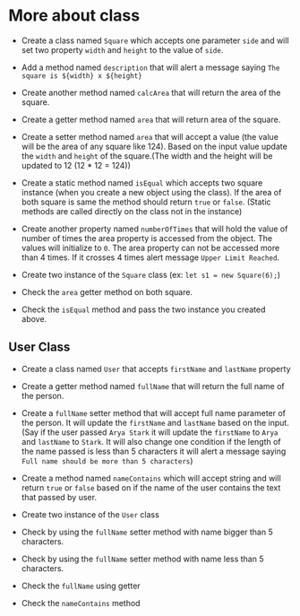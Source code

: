 # More about class

- Create a class named `Square` which accepts one parameter `side` and will set two property `width` and `height` to the value of `side`.

- Add a method named `description` that will alert a message saying `The square is ${width} x ${height}`

- Create another method named `calcArea` that will return the area of the square.

- Create a getter method named `area` that will return area of the square.

- Create a setter method named `area` that will accept a value (the value will be the area of any square like 124). Based on the input value update the `width` and `height` of the square.(The width and the height will be updated to 12 (12 \* 12 = 124))

- Create a static method named `isEqual` which accepts two square instance (when you create a new object using the class). If the area of both square is same the method should return `true` or `false`. (Static methods are called directly on the class not in the instance)

- Create another property named `numberOfTimes` that will hold the value of number of times the area property is accessed from the object. The values will initialize to `0`. The area property can not be accessed more than 4 times. If it crosses 4 times alert message `Upper Limit Reached`.

- Create two instance of the `Square` class (ex: `let s1 = new Square(6);`)

- Check the `area` getter method on both square.

- Check the `isEqual` method and pass the two instance you created above.

## User Class

- Create a class named `User` that accepts `firstName` and `lastName` property

- Create a getter method named `fullName` that will return the full name of the person.

- Create a `fullName` setter method that will accept full name parameter of the person. It will update the `firstName` and `lastName` based on the input. (Say if the user passed `Arya Stark` it will update the `firstName` to `Arya` and `lastName` to `Stark`. It will also change one condition if the length of the name passed is less than 5 characters it will alert a message saying `Full name should be more than 5 characters`)

- Create a method named `nameContains` which will accept string and will return `true` or `false` based on if the name of the user contains the text that passed by user.

- Create two instance of the `User` class

- Check by using the `fullName` setter method with name bigger than 5 characters.

- Check by using the `fullName` setter method with name less than 5 characters.

- Check the `fullName` using getter

- Check the `nameContains` method
